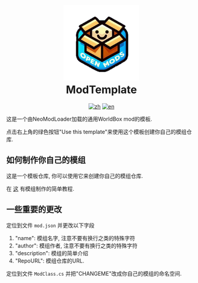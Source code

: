 <h1 align="center">
  <img src="https://raw.githubusercontent.com/WorldBoxOpenMods/ModTemplate/master/icon.png" alt="logo" width="200">
  <br/>
  ModTemplate
</h1>

<p align="center">
  <a href="https://github.com/WorldBoxOpenMods/ModTemplate/blob/master/README.zh.md"><img alt="zh" src="https://img.shields.io/badge/zh-简体中文-red.svg"></a>
  <a href="https://github.com/WorldBoxOpenMods/ModTemplate/blob/master/README.md"><img alt="en" src="https://img.shields.io/badge/en-English-green.svg"></a>
</p>

这是一个由NeoModLoader加载的通用WorldBox mod的模板.

点击右上角的绿色按钮"Use this template"来使用这个模板创建你自己的模组仓库.

## 如何制作你自己的模组

这是一个模板仓库, 你可以使用它来创建你自己的模组仓库.

在 [这](https://github.com/WorldBoxOpenMods/ModLoader/wiki/Mod%E5%88%B6%E4%BD%9C%E6%95%99%E7%A8%8B%E4%B8%BB%E9%A1%B5)
有模组制作的简单教程.

## 一些重要的更改

定位到文件 `mod.json` 并更改以下字段

1. "name": 模组名字, 注意不要有换行之类的特殊字符
2. "author": 模组作者, 注意不要有换行之类的特殊字符
3. "description": 模组的简单介绍
4. "RepoURL": 模组仓库的URL.

定位到文件 `ModClass.cs` 并把"CHANGEME"改成你自己的模组的命名空间.